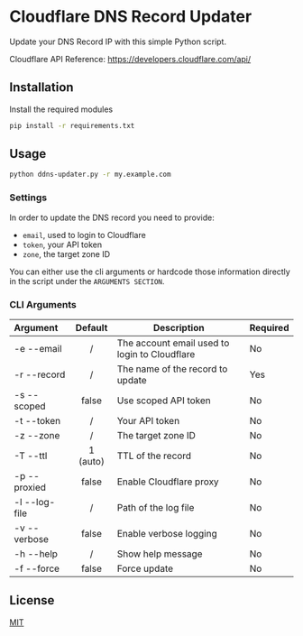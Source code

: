 # Cloudflare DNS Record Updater

Update your DNS Record IP with this simple Python script.

Cloudflare API Reference: <https://developers.cloudflare.com/api/>

## Installation

Install the required modules

```bash
pip install -r requirements.txt
```

## Usage

```bash
python ddns-updater.py -r my.example.com
```

### Settings

In order to update the DNS record you need to provide:

- `email`, used to login to Cloudflare
- `token`, your API token
- `zone`, the target zone ID

You can either use the cli arguments or hardcode those information directly in the script under the `ARGUMENTS SECTION`.

### CLI Arguments

| Argument      | Default  | Description                                   | Required |
| :------------ | :------: | --------------------------------------------- | :------- |
| -e --email    |    /     | The account email used to login to Cloudflare | No       |
| -r --record   |    /     | The name of the record to update              | Yes      |
| -s --scoped   |  false   | Use scoped API token                          | No       |
| -t --token    |    /     | Your API token                                | No       |
| -z --zone     |    /     | The target zone ID                            | No       |
| -T --ttl      | 1 (auto) | TTL of the record                             | No       |
| -p --proxied  |  false   | Enable Cloudflare proxy                       | No       |
| -l --log-file |    /     | Path of the log file                          | No       |
| -v --verbose  |  false   | Enable verbose logging                        | No       |
| -h --help     |    /     | Show help message                             | No       |
| -f --force    |  false   | Force update                                  | No       |

## License

[MIT](https://choosealicense.com/licenses/mit/)
